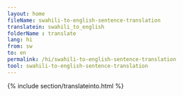 ```yaml
---
layout: home
fileName: swahili-to-english-sentence-translation
translatein: swahili_to_english
folderName : translate
lang: hi
from: sw
to: en
permalink: /hi/swahili-to-english-sentence-translation
tool: swahili-to-english-sentence-translation
---
```

{% include section/translateinto.html %}